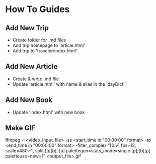 # How To Guides
## Add New Trip
* Create folder for .md files
* Add trip homepage to 'article.html'
* Add trip to 'traveler/index.html'

## Add New Article
* Create & write .md file
* Update 'article.html' with name & alias in the 'dayDict'

## Add New Book
* Update 'index.html' with new book

## Make GIF
ffmpeg -i <video_input_file> -ss <start_time in "00:00:00" format> -to <end_time in "00:00:00" format> -filter_complex "[0:v] fps=12, scale=480:-1, split [a][b]; [a] palettegen=stats_mode=single [p];[b][p] paletteuse=new=1" <output_file>.gif
